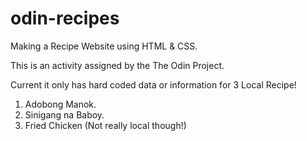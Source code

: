 # odin-recipes

Making a Recipe Website using HTML & CSS.

This is an activity assigned by the The Odin Project.

Current it only has hard coded data or information for 3 Local Recipe!

1. Adobong Manok.
2. Sinigang na Baboy.
3. Fried Chicken (Not really local though!)
